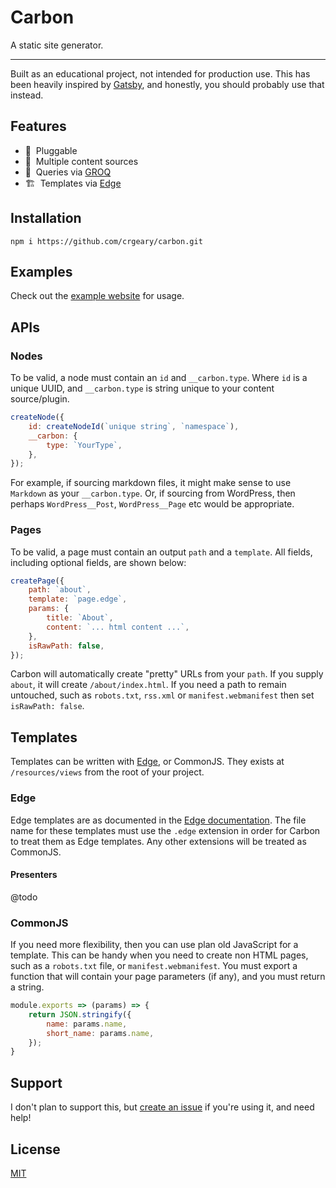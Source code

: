 # Carbon

A static site generator.

---

Built as an educational project, not intended for production use. This has been heavily inspired by [Gatsby](https://www.gatsbyjs.org/), and honestly, you should probably use that instead.

## Features

-   🔌&nbsp; Pluggable
-   📄&nbsp; Multiple content sources
-   🔎&nbsp; Queries via [GROQ](https://sanity-io.github.io/GROQ/)
-   🏗&nbsp; Templates via [Edge](https://edge.adonisjs.com/)

## Installation

```
npm i https://github.com/crgeary/carbon.git
```

## Examples

Check out the [example website](https://github.com/crgeary/carbon-www) for usage.

## APIs

### Nodes

To be valid, a node must contain an `id` and `__carbon.type`. Where `id` is a unique UUID, and `__carbon.type` is string unique to your content source/plugin.

```js
createNode({
    id: createNodeId(`unique string`, `namespace`),
    __carbon: {
        type: `YourType`,
    },
});
```

For example, if sourcing markdown files, it might make sense to use `Markdown` as your `__carbon.type`. Or, if sourcing from WordPress, then perhaps `WordPress__Post`, `WordPress__Page` etc would be appropriate.

### Pages

To be valid, a page must contain an output `path` and a `template`. All fields, including optional fields, are shown below:

```js
createPage({
    path: `about`,
    template: `page.edge`,
    params: {
        title: `About`,
        content: `... html content ...`,
    },
    isRawPath: false,
});
```

Carbon will automatically create "pretty" URLs from your `path`. If you supply `about`, it will create `/about/index.html`. If you need a path to remain untouched, such as `robots.txt`, `rss.xml` or `manifest.webmanifest` then set `isRawPath: false`.

## Templates

Templates can be written with [Edge](https://edge.adonisjs.com/), or CommonJS. They exists at `/resources/views` from the root of your project.

### Edge

Edge templates are as documented in the [Edge documentation](https://edge.adonisjs.com/). The file name for these templates must use the `.edge` extension in order for Carbon to treat them as Edge templates. Any other extensions will be treated as CommonJS.

#### Presenters

@todo

### CommonJS

If you need more flexibility, then you can use plan old JavaScript for a template. This can be handy when you need to create non HTML pages, such as a `robots.txt` file, or `manifest.webmanifest`. You must export a function that will contain your page parameters (if any), and you must return a string.

```js
module.exports => (params) => {
    return JSON.stringify({
        name: params.name,
        short_name: params.name,
    });
}
```

## Support

I don't plan to support this, but [create an issue](https://github.com/crgeary/carbon/issues) if you're using it, and need help!

## License

[MIT](LICENSE)
